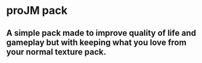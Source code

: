 # proJM pack

## A simple pack made to improve quality of life and gameplay but with keeping what you love from your normal texture pack.
